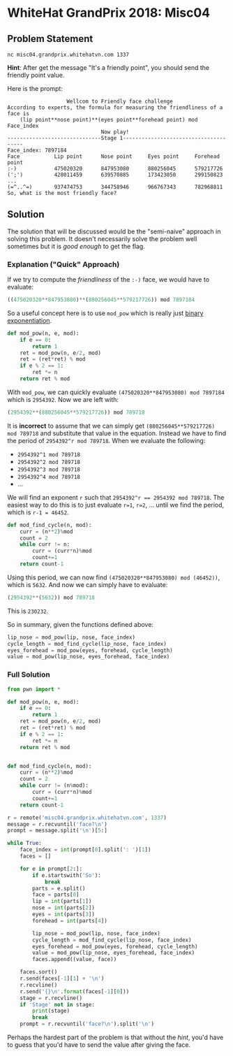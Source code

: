 # WhiteHat GrandPrix 2018: Misc04

## Problem Statement

`nc misc04.grandprix.whitehatvn.com 1337`

__Hint__: After get the message "It's a friendly point", you should send the friendly point value.

Here is the prompt:

```
                   Wellcom to Friendly face challenge
According to experts, the formula for measuring the friendliness of a face is
    (lip point**nose point)**(eyes point**forehead point) mod Face_index
                              Now play!
------------------------------Stage 1--------------------------------------
Face_index: 7897184
Face           Lip point      Nose point     Eyes point     Forehead point
:-)            475020320      847953080      880256045      579217726      
(';')          428011459      639570885      173423050      299150823
...     
(=^..^=)       937474753      344758946      966767343      782968811      
So, what is the most friendly face?
```

## Solution

The solution that will be discussed would be the "semi-naive" approach in solving this problem. It doesn't necessarily solve the problem well sometimes but it is _good enough_ to get the flag.

### Explanation ("Quick" Approach)

If we try to compute the _friendliness_ of the `:-)` face, we would have to evaluate:
```python
((475020320**847953080)**(880256045**579217726)) mod 7897184
```

So a useful concept here is to use `mod_pow` which is really just [binary exponentiation](https://cp-algorithms.com/algebra/binary-exp.html).

```python
def mod_pow(n, e, mod):
	if e == 0:
		return 1
	ret = mod_pow(n, e/2, mod)
	ret = (ret*ret) % mod
	if e % 2 == 1:
		ret *= n
	return ret % mod
```

With `mod_pow`, we can quickly evaluate `(475020320**847953080) mod 7897184` which is `2954392`. Now we are left with:

```python
(2954392**(880256045**579217726)) mod 789718
```

 It is __incorrect__ to assume that we can simply get `(880256045**579217726) mod 789718` and substitute that value in the equation. Instead we have to find the period of `2954392^r mod 789718`. When we evaluate the following:
 * `2954392^1 mod 789718`
 * `2954392^2 mod 789718`
 * `2954392^3 mod 789718`
 * `2954392^4 mod 789718`
 * ...

We will find an exponent `r` such that `2954392^r == 2954392 mod 789718`. The easiest way to do this is to just evaluate `r=1`, `r=2`, ... until we find the period, which is `r-1 = 46452`.

```python
def mod_find_cycle(n, mod):
	curr = (n**2)%mod
	count = 2
	while curr != n:
		curr = (curr*n)%mod
		count+=1
	return count-1
```

Using this period, we can now find `(475020320**847953080) mod (46452))`, which is `5632`. And now we can simply have to evaluate:

```python
(2954392**(5632)) mod 789718
```

This is `230232`.

So in summary, given the functions defined above:
```python
lip_nose = mod_pow(lip, nose, face_index)
cycle_length = mod_find_cycle(lip_nose, face_index)
eyes_forehead = mod_pow(eyes, forehead, cycle_length)
value = mod_pow(lip_nose, eyes_forehead, face_index)
```

### Full Solution
```python
from pwn import *

def mod_pow(n, e, mod):
	if e == 0:
		return 1
	ret = mod_pow(n, e/2, mod)
	ret = (ret*ret) % mod
	if e % 2 == 1:
		ret *= n
	return ret % mod


def mod_find_cycle(n, mod):
	curr = (n**2)%mod
	count = 2
	while curr != (n%mod):
		curr = (curr*n)%mod
		count+=1
	return count-1

r = remote('misc04.grandprix.whitehatvn.com', 1337)
message = r.recvuntil('face?\n')
prompt = message.split('\n')[5:]

while True:
	face_index = int(prompt[0].split(': ')[1])
	faces = []

	for e in prompt[2:]:
		if e.startswith('So'):
			break
		parts = e.split()  
		face = parts[0]
		lip = int(parts[1])
		nose = int(parts[2])
		eyes = int(parts[3])
		forehead = int(parts[4])

		lip_nose = mod_pow(lip, nose, face_index)
		cycle_length = mod_find_cycle(lip_nose, face_index)
		eyes_forehead = mod_pow(eyes, forehead, cycle_length)
		value = mod_pow(lip_nose, eyes_forehead, face_index)
		faces.append((value, face))

	faces.sort()
	r.send(faces[-1][1] + '\n')
	r.recvline()
	r.send('{}\n'.format(faces[-1][0]))
	stage = r.recvline()
	if 'Stage' not in stage:
		print(stage)
		break
	prompt = r.recvuntil('face?\n').split('\n')

```

Perhaps the hardest part of the problem is that without the _hint_, you'd have to guess that you'd have to send the value after giving the face.
